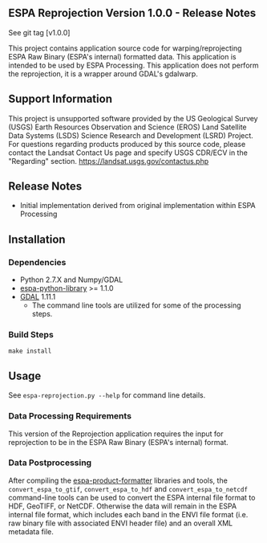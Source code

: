 ## ESPA Reprojection Version 1.0.0 - Release Notes

See git tag [v1.0.0]

This project contains application source code for warping/reprojecting ESPA Raw Binary (ESPA's internal) formatted data.  This application is intended to be used by ESPA Processing.  This application does not perform the reprojection, it is a wrapper around GDAL's gdalwarp.

## Support Information
This project is unsupported software provided by the US Geological Survey (USGS) Earth Resources Observation and Science (EROS) Land Satellite Data Systems (LSDS) Science Research and Development (LSRD) Project.  For questions regarding products produced by this source code, please contact the Landsat Contact Us page and specify USGS CDR/ECV in the "Regarding" section. https://landsat.usgs.gov/contactus.php

## Release Notes
* Initial implementation derived from original implementation within ESPA Processing

## Installation

### Dependencies
* Python 2.7.X and Numpy/GDAL
* [espa-python-library](https://github.com/USGS-EROS/espa-python-library) >= 1.1.0
* [GDAL](http://www.gdal.org/) 1.11.1
  - The command line tools are utilized for some of the processing steps.

### Build Steps
```
make install
```
## Usage
See `espa-reprojection.py --help` for command line details.

### Data Processing Requirements
This version of the Reprojection application requires the input for reprojection to be in the ESPA Raw Binary (ESPA's internal) format.

### Data Postprocessing
After compiling the [espa-product-formatter](https://github.com/USGS-EROS/espa-product-formatter) libraries and tools, the `convert_espa_to_gtif`, `convert_espa_to_hdf` and `convert_espa_to_netcdf` command-line tools can be used to convert the ESPA internal file format to HDF, GeoTIFF, or NetCDF.  Otherwise the data will remain in the ESPA internal file format, which includes each band in the ENVI file format (i.e. raw binary file with associated ENVI header file) and an overall XML metadata file.
